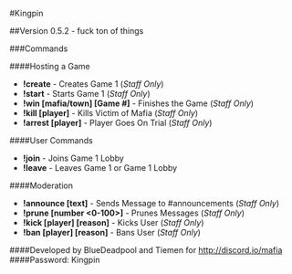 #Kingpin

##Version 0.5.2 - fuck ton of things

###Commands

####Hosting a Game
* **!create** - Creates Game 1 (*Staff Only*)
* **!start** - Starts Game 1 (*Staff Only*)
* **!win [mafia/town] [Game #]** - Finishes the Game (*Staff Only*)
* **!kill [player]** - Kills Victim of Mafia (*Staff Only*)
* **!arrest [player]** - Player Goes On Trial (*Staff Only*)

####User Commands
* **!join** - Joins Game 1 Lobby
* **!leave** - Leaves Game 1 or Game 1 Lobby

####Moderation
* **!announce [text]** - Sends Message to #announcements (*Staff Only*)
* **!prune [number <0-100>]** - Prunes Messages (*Staff Only*)
* **!kick [player] [reason]** - Kicks User (*Staff Only*)
* **!ban [player] [reason]** - Bans User (*Staff Only*)

####Developed by BlueDeadpool and Tiemen for http://discord.io/mafia
####Password: Kingpin
 
